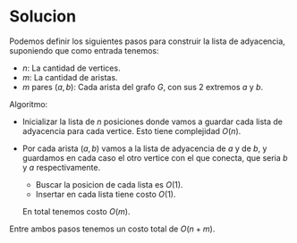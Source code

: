 # Solucion

Podemos definir los siguientes pasos para construir la lista de adyacencia, suponiendo que como entrada tenemos:
- $n$: La cantidad de vertices.
- $m$: La cantidad de aristas.
- $m$ pares $(a,b)$: Cada arista del grafo $G$, con sus 2 extremos $a$ y $b$.

Algoritmo:
- Inicializar la lista de $n$ posiciones donde vamos a guardar cada lista de adyacencia para cada vertice. Esto tiene complejidad $O(n)$.
- Por cada arista $(a,b)$ vamos a la lista de adyacencia de $a$ y de $b$, y guardamos en cada caso el otro vertice con el que conecta, que seria $b$ y $a$ respectivamente.
  - Buscar la posicion de cada lista es $O(1)$.
  - Insertar en cada lista tiene costo $O(1)$.
  
  En total tenemos costo $O(m)$.

Entre ambos pasos tenemos un costo total de $O(n + m)$.